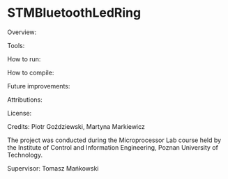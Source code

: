 ﻿# STMBluetoothLedRing

Overview:

Tools: 

How to run:

How to compile:

Future improvements:

Attributions:

License:

Credits:
Piotr Goździewski,
Martyna Markiewicz

The project was conducted during the Microprocessor Lab course held by the Institute of Control and Information Engineering, Poznan University of Technology.

Supervisor: Tomasz Mańkowski

